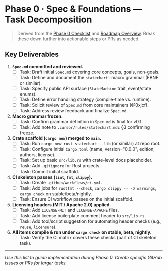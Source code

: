 # Phase 0 · Spec & Foundations — Task Decomposition

> Derived from the [Phase 0 Checklist](../phases/01-planning/00_checklist.md) and [Roadmap Overview](../analysis/ROADMAP_OVERVIEW.md). Break these down further into actionable steps or PRs as needed.

## Key Deliverables
1. **`Spec.md` committed and reviewed.**
   - [ ] Task: Draft initial `Spec.md` covering core concepts, goals, non-goals.
   - [ ] Task: Define and document the `statechart!` macro grammar (EBNF or similar).
   - [ ] Task: Specify public API surface (`StateMachine` trait, event/state enums).
   - [ ] Task: Define error handling strategy (compile-time vs. runtime).
   - [ ] Task: Solicit review of `Spec.md` from core maintainers (@0xjcf).
   - [ ] Task: Address review feedback and finalize `Spec.md`.

2. **Macro grammar frozen.**
   - [ ] Task: Confirm grammar definition in `Spec.md` is final for v0.1.
   - [ ] Task: Add note to `.cursor/rules/statechart.mdc` §3 confirming freeze.

3. **Crate scaffold (`cargo new`) merged to `main`.**
   - [ ] Task: Run `cargo new rust-statechart --lib` (or similar) at repo root.
   - [ ] Task: Configure initial `Cargo.toml` (name, version="0.0.0", edition, authors, license).
   - [ ] Task: Set up basic `src/lib.rs` with crate-level docs placeholder.
   - [ ] Task: Add `.gitignore` for Rust projects.
   - [ ] Task: Commit initial scaffold.

4. **CI skeleton passes (`lint`, `fmt`, `clippy`).**
   - [ ] Task: Create `.github/workflows/ci.yml`.
   - [ ] Task: Add jobs for `rustfmt --check`, `cargo clippy -- -D warnings`, `cargo check` on stable/beta/nightly.
   - [ ] Task: Ensure CI workflow passes on the initial scaffold.

5. **Licensing headers (MIT / Apache 2.0) applied.**
   - [ ] Task: Add `LICENSE-MIT` and `LICENSE-APACHE` files.
   - [ ] Task: Add license boilerplate comment header to `src/lib.rs`.
   - [ ] Task: Add tool/script suggestion for automating header checks (e.g., `reuse`, `licensure`).

6. **All items compile & run under `cargo check` on stable, beta, nightly.**
   - [ ] Task: Verify the CI matrix covers these checks (part of CI skeleton task).

---

*Use this list to guide implementation during Phase 0. Create specific GitHub issues or PRs for larger tasks.* 